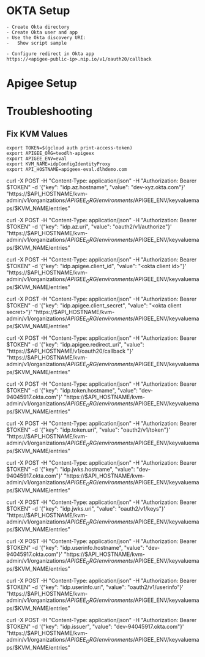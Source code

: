 # OKTA Setup
    - Create Okta directory
    - Create Okta user and app
    - Use the Okta discovery URI:
    -   Show script sample
    
    - Configure redirect in Okta app
    https://<apigee-public-ip>.nip.io/v1/oauth20/callback
    
# Apigee Setup


# Troubleshooting
## Fix KVM Values
    export TOKEN=$(gcloud auth print-access-token)
    export APIGEE_ORG=teodlh-apigeex
    export APIGEE_ENV=eval
    export KVM_NAME=idpConfigIdentityProxy
    export API_HOSTNAME=apigeex-eval.dlhdemo.com

curl -X POST     -H "Content-Type: application/json"     -H "Authorization: Bearer $TOKEN"     -d '{"key": "idp.az.hostname", "value": "dev-xyz.okta.com"}'     "https://$API_HOSTNAME/kvm-admin/v1/organizations/$APIGEE_ORG/environments/$APIGEE_ENV/keyvaluemaps/$KVM_NAME/entries"

curl -X POST     -H "Content-Type: application/json"     -H "Authorization: Bearer $TOKEN"     -d '{"key": "idp.az.uri", "value": "oauth2/v1/authorize"}'     "https://$API_HOSTNAME/kvm-admin/v1/organizations/$APIGEE_ORG/environments/$APIGEE_ENV/keyvaluemaps/$KVM_NAME/entries"

curl -X POST     -H "Content-Type: application/json"     -H "Authorization: Bearer $TOKEN"     -d '{"key": "idp.apigee.client_id", "value": "<okta client id>"}'     "https://$API_HOSTNAME/kvm-admin/v1/organizations/$APIGEE_ORG/environments/$APIGEE_ENV/keyvaluemaps/$KVM_NAME/entries"

curl -X POST     -H "Content-Type: application/json"     -H "Authorization: Bearer $TOKEN"     -d '{"key": "idp.apigee.client_secret", "value": "<okta client secret>"}’ "https://$API_HOSTNAME/kvm-admin/v1/organizations/$APIGEE_ORG/environments/$APIGEE_ENV/keyvaluemaps/$KVM_NAME/entries"

curl -X POST     -H "Content-Type: application/json"     -H "Authorization: Bearer $TOKEN"     -d '{"key": “idp.apigee.redirect_uri", "value": "https://$API_HOSTNAME/v1/oauth20/callback
"}'     "https://$API_HOSTNAME/kvm-admin/v1/organizations/$APIGEE_ORG/environments/$APIGEE_ENV/keyvaluemaps/$KVM_NAME/entries"

curl -X POST     -H "Content-Type: application/json"     -H "Authorization: Bearer $TOKEN"     -d '{"key": "idp.token.hostname", "value": "dev-94045917.okta.com"}'     "https://$API_HOSTNAME/kvm-admin/v1/organizations/$APIGEE_ORG/environments/$APIGEE_ENV/keyvaluemaps/$KVM_NAME/entries"

curl -X POST     -H "Content-Type: application/json"     -H "Authorization: Bearer $TOKEN"     -d '{"key": "idp.token.uri", "value": "oauth2/v1/token"}'     "https://$API_HOSTNAME/kvm-admin/v1/organizations/$APIGEE_ORG/environments/$APIGEE_ENV/keyvaluemaps/$KVM_NAME/entries"

curl -X POST     -H "Content-Type: application/json"     -H "Authorization: Bearer $TOKEN"     -d '{"key": "idp.jwks.hostname", "value": "dev-94045917.okta.com"}'     "https://$API_HOSTNAME/kvm-admin/v1/organizations/$APIGEE_ORG/environments/$APIGEE_ENV/keyvaluemaps/$KVM_NAME/entries"

curl -X POST     -H "Content-Type: application/json"     -H "Authorization: Bearer $TOKEN"     -d '{"key": "idp.jwks.uri", "value": "oauth2/v1/keys"}'     "https://$API_HOSTNAME/kvm-admin/v1/organizations/$APIGEE_ORG/environments/$APIGEE_ENV/keyvaluemaps/$KVM_NAME/entries"

curl -X POST     -H "Content-Type: application/json"     -H "Authorization: Bearer $TOKEN"     -d '{"key": "idp.userinfo.hostname", "value": "dev-94045917.okta.com"}'     "https://$API_HOSTNAME/kvm-admin/v1/organizations/$APIGEE_ORG/environments/$APIGEE_ENV/keyvaluemaps/$KVM_NAME/entries"

curl -X POST     -H "Content-Type: application/json"     -H "Authorization: Bearer $TOKEN"     -d '{"key": "idp.userinfo.uri", "value": "oauth2/v1/userinfo"}'     "https://$API_HOSTNAME/kvm-admin/v1/organizations/$APIGEE_ORG/environments/$APIGEE_ENV/keyvaluemaps/$KVM_NAME/entries"

curl -X POST     -H "Content-Type: application/json"     -H "Authorization: Bearer $TOKEN"     -d '{"key": "idp.issuer", "value": "dev-94045917.okta.com"}'     "https://$API_HOSTNAME/kvm-admin/v1/organizations/$APIGEE_ORG/environments/$APIGEE_ENV/keyvaluemaps/$KVM_NAME/entries"

